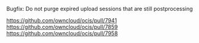 Bugfix: Do not purge expired upload sessions that are still postprocessing

https://github.com/owncloud/ocis/pull/7941
https://github.com/owncloud/ocis/pull/7859
https://github.com/owncloud/ocis/pull/7958